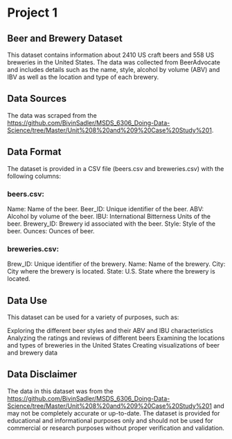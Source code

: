 # Project 1
## Beer and Brewery Dataset
This dataset contains information about 2410 US craft beers and 558 US breweries in the United States. The data was collected from BeerAdvocate and includes details such as the name, style, alcohol by volume (ABV) and IBV as well as the location and type of each brewery.

## Data Sources
The data was scraped from the https://github.com/BivinSadler/MSDS_6306_Doing-Data-Science/tree/Master/Unit%208%20and%209%20Case%20Study%201.
## Data Format
The dataset is provided in a CSV file (beers.csv and breweries.csv) with the following columns:

### beers.csv:
Name: Name of the beer.
Beer_ID: Unique identifier of the beer.
ABV: Alcohol by volume of the beer.
IBU: International Bitterness Units of the beer.
Brewery_ID: Brewery id associated with the beer.
Style: Style of the beer.
Ounces: Ounces of beer.

### breweries.csv:
Brew_ID: Unique identifier of the brewery.
Name: Name of the brewery.
City: City where the brewery is located.
State: U.S. State where the brewery is located.

## Data Use
This dataset can be used for a variety of purposes, such as:

Exploring the different beer styles and their ABV and IBU characteristics
Analyzing the ratings and reviews of different beers
Examining the locations and types of breweries in the United States
Creating visualizations of beer and brewery data
## Data Disclaimer
The data in this dataset was from the https://github.com/BivinSadler/MSDS_6306_Doing-Data-Science/tree/Master/Unit%208%20and%209%20Case%20Study%201 and may not be completely accurate or up-to-date. The dataset is provided for educational and informational purposes only and should not be used for commercial or research purposes without proper verification and validation.
